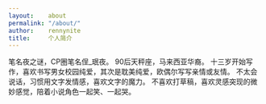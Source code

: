 ```yaml
---
layout:    about
permalink: "/about/"
author:    rennynite
title:     个人简介
---
```

笔名夜之谜，CP圈笔名侱_珉夜。
90后天秤座，马来西亚华裔。
十三岁开始写作，喜欢书写男女校园纯爱，其次是耽美纯爱，欧偶尔写写亲情或友情。
不太会说话，习惯用文字发情感，喜欢文字的魔力。
不喜欢打草稿，喜欢灵感突现的微妙感觉，陪着小说角色一起笑、一起哭。